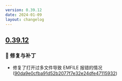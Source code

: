 ```yaml
---
version: 0.39.12
date: 2024-01-09
layout: changelog
---
```

## [0.39.12](#0.39.12)
### 🐛 修复与补丁

- 修复了打开过多文件导致 EMFILE 报错的情况 ([90da9e0cfba91d52b2077f7e32e24dfe47115932](https://github.com/Voxelum/x-minecraft-launcher/commit/90da9e0cfba91d52b2077f7e32e24dfe47115932))
